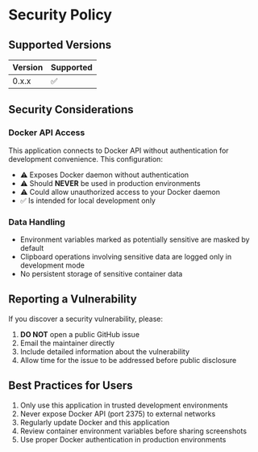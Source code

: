# Security Policy

## Supported Versions

| Version | Supported          |
| ------- | ------------------ |
| 0.x.x   | :white_check_mark: |

## Security Considerations

### Docker API Access

This application connects to Docker API without authentication for development convenience. This configuration:

- ⚠️ Exposes Docker daemon without authentication
- ⚠️ Should **NEVER** be used in production environments
- ⚠️ Could allow unauthorized access to your Docker daemon
- ✅ Is intended for local development only

### Data Handling

- Environment variables marked as potentially sensitive are masked by default
- Clipboard operations involving sensitive data are logged only in development mode
- No persistent storage of sensitive container data

## Reporting a Vulnerability

If you discover a security vulnerability, please:

1. **DO NOT** open a public GitHub issue
2. Email the maintainer directly
3. Include detailed information about the vulnerability
4. Allow time for the issue to be addressed before public disclosure

## Best Practices for Users

1. Only use this application in trusted development environments
2. Never expose Docker API (port 2375) to external networks
3. Regularly update Docker and this application
4. Review container environment variables before sharing screenshots
5. Use proper Docker authentication in production environments
